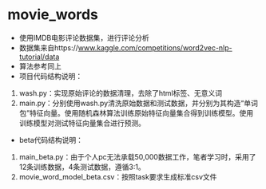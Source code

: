 # movie_words
- 使用IMDB电影评论数据集，进行评论分析
- 数据集来自https://www.kaggle.com/competitions/word2vec-nlp-tutorial/data
- 算法参考同上
- 项目代码结构说明：
1. wash.py：实现原始评论的数据清理，去除了html标签、无意义词
2. main.py：分别使用wash.py清洗原始数据和测试数据，并分别为其构造“单词包”特征向量。使用随机森林算法训练原始特征向量集合得到训练模型。使用训练模型对测试特征向量集合进行预测。
- beta代码结构说明：
1. main_beta.py：由于个人pc无法承载50,000数据工作，笔者学习时，采用了12条训练数据，4条测试数据，遵循3:1。
2. movie_word_model_beta.csv：按照task要求生成标准csv文件
